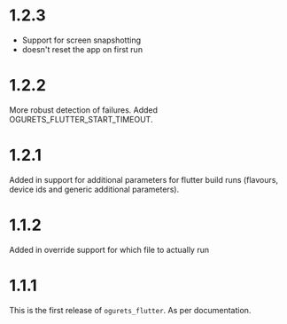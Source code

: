 1.2.3
=====
- Support for screen snapshotting
- doesn't reset the app on first run


1.2.2
=====
More robust detection of failures. Added OGURETS_FLUTTER_START_TIMEOUT.

1.2.1
=====
Added in support for additional parameters for flutter build runs (flavours, device ids and
generic additional parameters).

1.1.2
=======
Added in override support for which file to actually run

1.1.1
=======

This is the first release of `ogurets_flutter`. As per documentation.